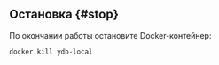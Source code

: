 

## Остановка {#stop}

По окончании работы остановите Docker-контейнер:

```bash
docker kill ydb-local
```

